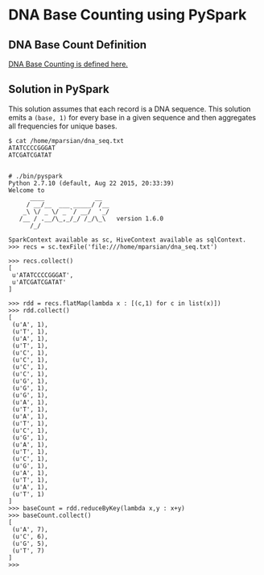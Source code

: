 DNA Base Counting using PySpark
===============================

DNA Base Count Definition
-------------------------
[DNA Base Counting is defined here.](https://www.safaribooksonline.com/library/view/data-algorithms/9781491906170/ch24.html)

Solution in PySpark
-------------------
This solution assumes that each record is a DNA sequence. 
This solution emits a ````(base, 1)```` for every base in 
a given sequence and then aggregates all frequencies for 
unique bases.


````
$ cat /home/mparsian/dna_seq.txt
ATATCCCCGGGAT
ATCGATCGATAT


# ./bin/pyspark
Python 2.7.10 (default, Aug 22 2015, 20:33:39) 
Welcome to
      ____              __
     / __/__  ___ _____/ /__
    _\ \/ _ \/ _ `/ __/  '_/
   /__ / .__/\_,_/_/ /_/\_\   version 1.6.0
      /_/

SparkContext available as sc, HiveContext available as sqlContext.
>>> recs = sc.texFile('file:///home/mparsian/dna_seq.txt')

>>> recs.collect()
[
 u'ATATCCCCGGGAT', 
 u'ATCGATCGATAT'
]

>>> rdd = recs.flatMap(lambda x : [(c,1) for c in list(x)])
>>> rdd.collect()
[
 (u'A', 1), 
 (u'T', 1), 
 (u'A', 1), 
 (u'T', 1), 
 (u'C', 1), 
 (u'C', 1), 
 (u'C', 1), 
 (u'C', 1), 
 (u'G', 1), 
 (u'G', 1), 
 (u'G', 1), 
 (u'A', 1), 
 (u'T', 1), 
 (u'A', 1), 
 (u'T', 1), 
 (u'C', 1), 
 (u'G', 1), 
 (u'A', 1), 
 (u'T', 1), 
 (u'C', 1), 
 (u'G', 1), 
 (u'A', 1), 
 (u'T', 1), 
 (u'A', 1), 
 (u'T', 1)
]
>>> baseCount = rdd.reduceByKey(lambda x,y : x+y)
>>> baseCount.collect()
[
 (u'A', 7), 
 (u'C', 6), 
 (u'G', 5), 
 (u'T', 7)
]
>>> 
````

	
